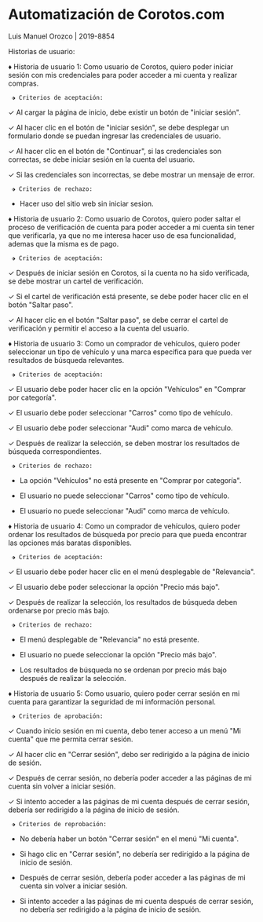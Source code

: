 # Automatización de Corotos.com

Luis Manuel Orozco | 2019-8854

Historias de usuario: 

♦ Historia de usuario 1: Como usuario de Corotos, quiero poder iniciar sesión con mis credenciales para poder acceder a mi cuenta y realizar compras.

     ⬗ Criterios de aceptación:

✓ Al cargar la página de inicio, debe existir un botón de "iniciar sesión".

✓ Al hacer clic en el botón de "iniciar sesión", se debe desplegar un formulario donde se puedan ingresar las credenciales de usuario.

✓ Al hacer clic en el botón de "Continuar", si las credenciales son correctas, se debe iniciar sesión en la cuenta del usuario.

✓ Si las credenciales son incorrectas, se debe mostrar un mensaje de error.

     ⬗ Criterios de rechazo:

- Hacer uso del sitio web sin iniciar sesion.


♦ Historia de usuario 2: Como usuario de Corotos, quiero poder saltar el proceso de verificación de cuenta para poder acceder a mi cuenta sin tener que verificarla, ya que no me interesa hacer uso de esa funcionalidad, ademas que la misma es de pago.

     ⬗ Criterios de aceptación:

✓ Después de iniciar sesión en Corotos, si la cuenta no ha sido verificada, se debe mostrar un cartel de verificación.

✓ Si el cartel de verificación está presente, se debe poder hacer clic en el botón "Saltar paso".

✓ Al hacer clic en el botón "Saltar paso", se debe cerrar el cartel de verificación y permitir el acceso a la cuenta del usuario.

♦ Historia de usuario 3: Como un comprador de vehículos, quiero poder seleccionar un tipo de vehículo y una marca específica para que pueda ver resultados de búsqueda relevantes.

     ⬗ Criterios de aceptación:

✓ El usuario debe poder hacer clic en la opción "Vehículos" en "Comprar por categoría".

✓ El usuario debe poder seleccionar "Carros" como tipo de vehículo.

✓ El usuario debe poder seleccionar "Audi" como marca de vehículo.

✓ Después de realizar la selección, se deben mostrar los resultados de búsqueda correspondientes.

     ⬗ Criterios de rechazo:

- La opción "Vehículos" no está presente en "Comprar por categoría".

- El usuario no puede seleccionar "Carros" como tipo de vehículo.

- El usuario no puede seleccionar "Audi" como marca de vehículo.

♦ Historia de usuario 4: Como un comprador de vehículos, quiero poder ordenar los resultados de búsqueda por precio para que pueda encontrar las opciones más baratas disponibles.

     ⬗ Criterios de aceptación:

✓ El usuario debe poder hacer clic en el menú desplegable de "Relevancia".

✓ El usuario debe poder seleccionar la opción "Precio más bajo".

✓ Después de realizar la selección, los resultados de búsqueda deben ordenarse por precio más bajo.

     ⬗ Criterios de rechazo:

- El menú desplegable de "Relevancia" no está presente.

- El usuario no puede seleccionar la opción "Precio más bajo".

- Los resultados de búsqueda no se ordenan por precio más bajo después de realizar la selección.

♦ Historia de usuario 5: Como usuario, quiero poder cerrar sesión en mi cuenta para garantizar la seguridad de mi información personal.

     ⬗ Criterios de aprobación:

✓ Cuando inicio sesión en mi cuenta, debo tener acceso a un menú "Mi cuenta" que me permita cerrar sesión.

✓ Al hacer clic en "Cerrar sesión", debo ser redirigido a la página de inicio de sesión.

✓ Después de cerrar sesión, no debería poder acceder a las páginas de mi cuenta sin volver a iniciar sesión.

✓ Si intento acceder a las páginas de mi cuenta después de cerrar sesión, debería ser redirigido a la página de inicio de sesión.

     ⬗ Criterios de reprobación:

- No debería haber un botón "Cerrar sesión" en el menú "Mi cuenta".

- Si hago clic en "Cerrar sesión", no debería ser redirigido a la página de inicio de sesión.

- Después de cerrar sesión, debería poder acceder a las páginas de mi cuenta sin volver a iniciar sesión.

- Si intento acceder a las páginas de mi cuenta después de cerrar sesión, no debería ser redirigido a la página de inicio de sesión.



